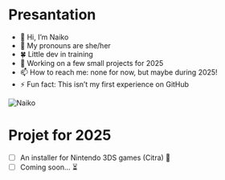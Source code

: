 # Presantation

- 👋 Hi, I’m Naiko
- 👀 My pronouns are she/her
- 🍀 Little dev in training
- 🍃 Working on a few small projects for 2025
- 📫 How to reach me: none for now, but maybe during 2025!
- ⚡ Fun fact: This isn’t my first experience on GitHub

![Naiko](https://github.com/user-attachments/assets/7654b5c0-c7bb-41a0-b68f-464b432cd8a6)

# Projet for 2025

- [ ] An installer for Nintendo 3DS games (Citra) 🍋
- [ ] Coming soon… ⏳ 

<!---
Naiik0-0/Naiik0-0 is a ✨ special ✨ repository because its `README.md` (this file) appears on your GitHub profile.
You can click the Preview link to take a look at your changes.
--->
